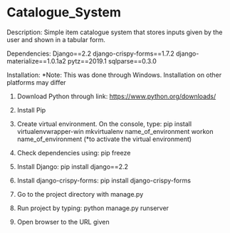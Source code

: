 # Catalogue_System

Description: Simple item catalogue system that stores inputs given by the user and shown in a tabular form.

Dependencies:
  Django==2.2
  django-crispy-forms==1.7.2
  django-materialize==1.0.1a2
  pytz==2019.1
  sqlparse==0.3.0

Installation:
  *Note: This was done through Windows. Installation on other platforms may differ

1. Download Python through link: https://www.python.org/downloads/

2. Install Pip

3. Create virtual environment. On the console, type:
      pip install virtualenvwrapper-win
      mkvirtualenv name_of_environment
      workon name_of_environment (*to activate the virtual environment)
      
4. Check dependencies using:
      pip freeze
      
5. Install Django:
      pip install django==2.2
      
6. Install django-crispy-forms:
      pip install django-crispy-forms

7. Go to the project directory with manage.py

8. Run project by typing:
      python manage.py runserver

9. Open browser to the URL given
